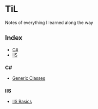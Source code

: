 # TiL
Notes of everything I learned along the way

## Index
* [C#](#C#)
* [IIS](#IIS)

### C#
- [Generic Classes](C#/Generics.md)

### IIS
- [IIS Basics](IIS/IIS-Basics.md)
